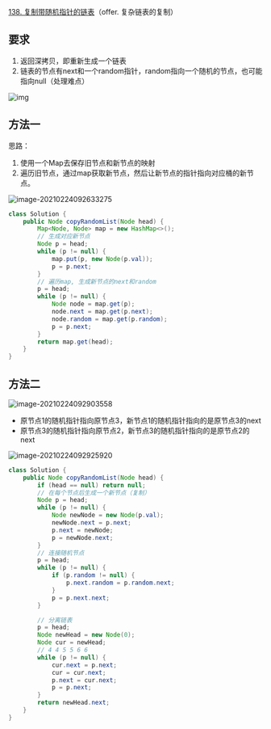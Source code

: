 [138. 复制带随机指针的链表](https://leetcode-cn.com/problems/copy-list-with-random-pointer/)（offer. 复杂链表的复制）

## 要求

1. 返回深拷贝，即重新生成一个链表
2. 链表的节点有next和一个random指针，random指向一个随机的节点，也可能指向null（处理难点）

![img](http://img.fosuchao.com/e1.png)

## 方法一

思路：

1. 使用一个Map去保存旧节点和新节点的映射
2. 遍历旧节点，通过map获取新节点，然后让新节点的指针指向对应桶的新节点。

![image-20210224092633275](http://img.fosuchao.com/image-20210224092633275.png)

```java
class Solution {
    public Node copyRandomList(Node head) {
        Map<Node, Node> map = new HashMap<>();
        // 生成对应新节点
        Node p = head;
        while (p != null) {
            map.put(p, new Node(p.val));
            p = p.next;
        }
        // 遍历map, 生成新节点的next和random
        p = head;
        while (p != null) {
            Node node = map.get(p);
            node.next = map.get(p.next);
            node.random = map.get(p.random);
            p = p.next;
        }
        return map.get(head);
    }
}
```

## 方法二

![image-20210224092903558](http://img.fosuchao.com/image-20210224092903558.png)

- 原节点1的随机指针指向原节点3，新节点1的随机指针指向的是原节点3的next
- 原节点3的随机指针指向原节点2，新节点3的随机指针指向的是原节点2的next

![image-20210224092925920](http://img.fosuchao.com/image-20210224092925920.png)

```java
class Solution {
    public Node copyRandomList(Node head) {
        if (head == null) return null;
        // 在每个节点后生成一个新节点（复制）
        Node p = head;
        while (p != null) {
            Node newNode = new Node(p.val);
            newNode.next = p.next;
            p.next = newNode;
            p = newNode.next;
        }
        // 连接随机节点
        p = head;
        while (p != null) {
            if (p.random != null) {
                p.next.random = p.random.next;
            }
            p = p.next.next;
        }

        // 分离链表
        p = head;
        Node newHead = new Node(0);
        Node cur = newHead;
        // 4 4 5 5 6 6
        while (p != null) {
            cur.next = p.next;
            cur = cur.next;
            p.next = cur.next;
            p = p.next;
        }
        return newHead.next;
    }
}
```

